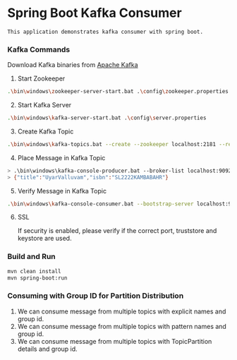 # Spring Boot Kafka Consumer

    This application demonstrates kafka consumer with spring boot.

### Kafka Commands

Download Kafka binaries from [Apache Kafka](https://kafka.apache.org/downloads)

1. Start Zookeeper
```bash
.\bin\windows\zookeeper-server-start.bat .\config\zookeeper.properties
```

2. Start Kafka Server
```bash
.\bin\windows\kafka-server-start.bat .\config\server.properties
```

3. Create Kafka Topic
```bash
.\bin\windows\kafka-topics.bat --create --zookeeper localhost:2181 --replication-factor 1 --partitions 1 --topic TestTopic
```

4. Place Message in Kafka Topic
```bash
> .\bin\windows\kafka-console-producer.bat --broker-list localhost:9092 --topic TestTopic
> {"title":"UyarValluvam","isbn":"SL2222KAMBABAHR"}
```

5. Verify Message in Kafka Topic
```bash
.\bin\windows\kafka-console-consumer.bat --bootstrap-server localhost:9092 --topic TestTopic
```

6. SSL

    If security is enabled, please verify if the correct port, truststore and keystore are used.

### Build and Run
```bash
mvn clean install
mvn spring-boot:run
```

### Consuming with Group ID for Partition Distribution
1. We can consume message from multiple topics with explicit names and group id.
2. We can consume message from multiple topics with pattern names and group id.
3. We can consume message from multiple topics with TopicPartition details and group id.
